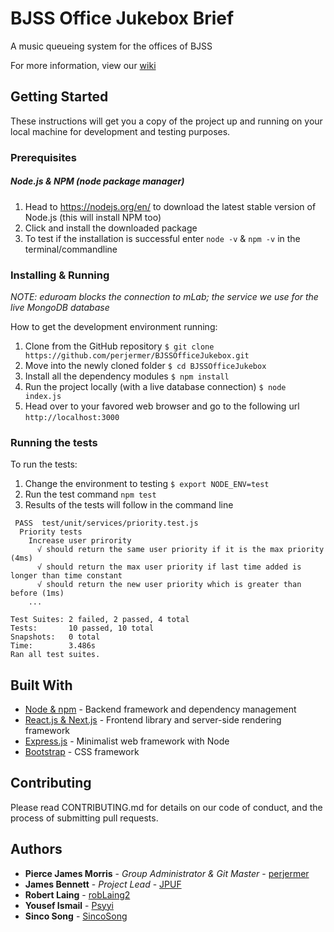 # BJSS Office Jukebox Brief

A music queueing system for the offices of BJSS

For more information, view our [wiki](https://github.com/perjermer/BJSSOfficeJukebox/wiki)

## Getting Started

These instructions will get you a copy of the project up and running on your local machine for development and testing purposes.

### Prerequisites

##### Node.js & NPM (node package manager)

1. Head to https://nodejs.org/en/ to download the latest stable version of Node.js (this will install NPM too)
2. Click and install the downloaded package
3. To test if the installation is successful enter `node -v` & `npm -v` in the terminal/commandline

### Installing & Running

*NOTE: eduroam blocks the connection to mLab; the service we use for the live MongoDB database*

How to get the development environment running:

1. Clone from the GitHub repository `$ git clone https://github.com/perjermer/BJSSOfficeJukebox.git`
2. Move into the newly cloned folder `$ cd BJSSOfficeJukebox`
3. Install all the dependency modules `$ npm install`
4. Run the project locally (with a live database connection) `$ node index.js`
5. Head over to your favored web browser and go to the following url `http://localhost:3000`

### Running the tests

To run the tests:

1. Change the environment to testing `$ export NODE_ENV=test`
2. Run the test command `npm test`
3. Results of the tests will follow in the command line

```
 PASS  test/unit/services/priority.test.js
  Priority tests
    Increase user prirority
      √ should return the same user priority if it is the max priority (4ms)
      √ should return the max user priority if last time added is longer than time constant
      √ should return the new user priority which is greater than before (1ms)
    ...

Test Suites: 2 failed, 2 passed, 4 total
Tests:       10 passed, 10 total
Snapshots:   0 total
Time:        3.486s
Ran all test suites.
```

## Built With

- [Node & npm](https://nodejs.org/en/) - Backend framework and dependency management
- [React.js & Next.js](https://nextjs.org/) - Frontend library and server-side rendering framework
- [Express.js](https://expressjs.com/) - Minimalist web framework with Node
- [Bootstrap](https://getbootstrap.com/) - CSS framework

## Contributing

Please read CONTRIBUTING.md for details on our code of conduct, and the process of submitting pull requests.

## Authors

- **Pierce James Morris** - _Group Administrator & Git Master_ - [perjermer](https://github.com/perjermer)
- **James Bennett** - _Project Lead_ - [JPUF](https://github.com/JPUF)
- **Robert Laing** - [robLaing2](https://github.com/robLaing2)
- **Yousef Ismail** - [Psyyi](https://github.com/Psyyi)
- **Sinco Song** - [SincoSong](https://github.com/SincoSong)
